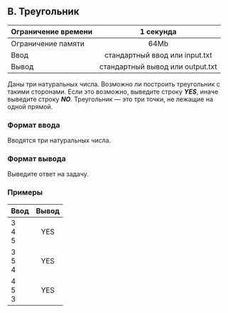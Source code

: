 ## B. Треугольник

| Ограничение времени  |            1 секунда             |
|----------------------|:--------------------------------:|
| Ограничение памяти   |               64Mb               |
| Ввод                 |  стандартный ввод или input.txt  |
| Вывод                | стандартный вывод или output.txt |

Даны три натуральных числа. Возможно ли построить треугольник с такими сторонами. 
Если это возможно, выведите строку **_YES_**, иначе выведите строку **_NO_**.
Треугольник — это три точки, не лежащие на одной прямой.

### Формат ввода

Вводятся три натуральных числа.

### Формат вывода

Выведите ответ на задачу.

### Примеры

| Ввод        | Вывод |
|-------------|:-----:|
| 3<br>4<br>5 |  YES  |
| 3<br>5<br>4 |  YES  |
| 4<br>5<br>3 |  YES  |

